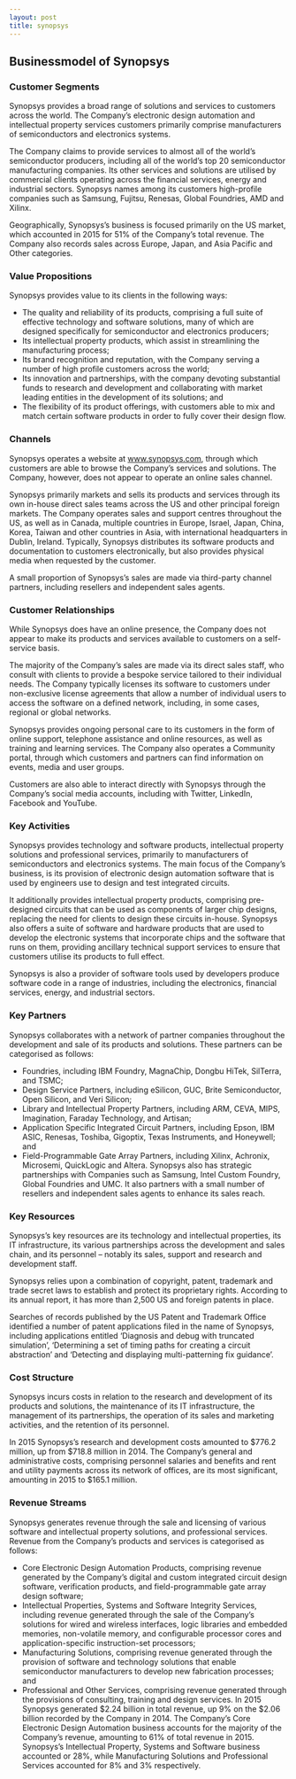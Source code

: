 ```yaml
---
layout: post
title: synopsys
---
```


Businessmodel of Synopsys
--------------------------

### Customer Segments

Synopsys provides a broad range of solutions and services to customers across the world. The Company’s electronic design automation and intellectual property services customers primarily comprise manufacturers of semiconductors and electronics systems.

The Company claims to provide services to almost all of the world’s semiconductor producers, including all of the world’s top 20 semiconductor manufacturing companies. Its other services and solutions are utilised by commercial clients operating across the financial services, energy and industrial sectors. Synopsys names among its customers high-profile companies such as Samsung, Fujitsu, Renesas, Global Foundries, AMD and Xilinx.

Geographically, Synopsys’s business is focused primarily on the US market, which accounted in 2015 for 51% of the Company’s total revenue. The Company also records sales across Europe, Japan, and Asia Pacific and Other categories.

### Value Propositions

Synopsys provides value to its clients in the following ways:

 * The quality and reliability of its products, comprising a full suite of effective technology and software solutions, many of which are designed specifically for semiconductor and electronics producers;
* Its intellectual property products, which assist in streamlining the manufacturing process;
* Its brand recognition and reputation, with the Company serving a number of high profile customers across the world;
* Its innovation and partnerships, with the company devoting substantial funds to research and development and collaborating with market leading entities in the development of its solutions; and
* The flexibility of its product offerings, with customers able to mix and match certain software products in order to fully cover their design flow.
 ### Channels

Synopsys operates a website at www.synopsys.com, through which customers are able to browse the Company’s services and solutions. The Company, however, does not appear to operate an online sales channel.

Synopsys primarily markets and sells its products and services through its own in-house direct sales teams across the US and other principal foreign markets. The Company operates sales and support centres throughout the US, as well as in Canada, multiple countries in Europe, Israel, Japan, China, Korea, Taiwan and other countries in Asia, with international headquarters in Dublin, Ireland. Typically, Synopsys distributes its software products and documentation to customers electronically, but also provides physical media when requested by the customer.

A small proportion of Synopsys’s sales are made via third-party channel partners, including resellers and independent sales agents.

### Customer Relationships

While Synopsys does have an online presence, the Company does not appear to make its products and services available to customers on a self-service basis.

The majority of the Company’s sales are made via its direct sales staff, who consult with clients to provide a bespoke service tailored to their individual needs. The Company typically licenses its software to customers under non-exclusive license agreements that allow a number of individual users to access the software on a defined network, including, in some cases, regional or global networks.

Synopsys provides ongoing personal care to its customers in the form of online support, telephone assistance and online resources, as well as training and learning services. The Company also operates a Community portal, through which customers and partners can find information on events, media and user groups.

Customers are also able to interact directly with Synopsys through the Company’s social media accounts, including with Twitter, LinkedIn, Facebook and YouTube.

### Key Activities

Synopsys provides technology and software products, intellectual property solutions and professional services, primarily to manufacturers of semiconductors and electronics systems. The main focus of the Company’s business, is its provision of electronic design automation software that is used by engineers use to design and test integrated circuits.

It additionally provides intellectual property products, comprising pre-designed circuits that can be used as components of larger chip designs, replacing the need for clients to design these circuits in-house. Synopsys also offers a suite of software and hardware products that are used to develop the electronic systems that incorporate chips and the software that runs on them, providing ancillary technical support services to ensure that customers utilise its products to full effect.

Synopsys is also a provider of software tools used by developers produce software code in a range of industries, including the electronics, financial services, energy, and industrial sectors.

### Key Partners

Synopsys collaborates with a network of partner companies throughout the development and sale of its products and solutions. These partners can be categorised as follows:

 * Foundries, including IBM Foundry, MagnaChip, Dongbu HiTek, SilTerra, and TSMC;
* Design Service Partners, including eSilicon, GUC, Brite Semiconductor, Open Silicon, and Veri Silicon;
* Library and Intellectual Property Partners, including ARM, CEVA, MIPS, Imagination, Faraday Technology, and Artisan;
* Application Specific Integrated Circuit Partners, including Epson, IBM ASIC, Renesas, Toshiba, Gigoptix, Texas Instruments, and Honeywell; and
* Field-Programmable Gate Array Partners, including Xilinx, Achronix, Microsemi, QuickLogic and Altera.
 Synopsys also has strategic partnerships with Companies such as Samsung, Intel Custom Foundry, Global Foundries and UMC. It also partners with a small number of resellers and independent sales agents to enhance its sales reach.

### Key Resources

Synopsys’s key resources are its technology and intellectual properties, its IT infrastructure, its various partnerships across the development and sales chain, and its personnel – notably its sales, support and research and development staff.

Synopsys relies upon a combination of copyright, patent, trademark and trade secret laws to establish and protect its proprietary rights. According to its annual report, it has more than 2,500 US and foreign patents in place.

Searches of records published by the US Patent and Trademark Office identified a number of patent applications filed in the name of Synopsys, including applications entitled ‘Diagnosis and debug with truncated simulation’, ‘Determining a set of timing paths for creating a circuit abstraction’ and ‘Detecting and displaying multi-patterning fix guidance’.

### Cost Structure

Synopsys incurs costs in relation to the research and development of its products and solutions, the maintenance of its IT infrastructure, the management of its partnerships, the operation of its sales and marketing activities, and the retention of its personnel.

In 2015 Synopsys’s research and development costs amounted to $776.2 million, up from $718.8 million in 2014. The Company’s general and administrative costs, comprising personnel salaries and benefits and rent and utility payments across its network of offices, are its most significant, amounting in 2015 to $165.1 million.

### Revenue Streams

Synopsys generates revenue through the sale and licensing of various software and intellectual property solutions, and professional services. Revenue from the Company’s products and services is categorised as follows:

 * Core Electronic Design Automation Products, comprising revenue generated by the Company’s digital and custom integrated circuit design software, verification products, and field-programmable gate array design software;
* Intellectual Properties, Systems and Software Integrity Services, including revenue generated through the sale of the Company’s solutions for wired and wireless interfaces, logic libraries and embedded memories, non-volatile memory, and configurable processor cores and application-specific instruction-set processors;
* Manufacturing Solutions, comprising revenue generated through the provision of software and technology solutions that enable semiconductor manufacturers to develop new fabrication processes; and
* Professional and Other Services, comprising revenue generated through the provisions of consulting, training and design services.
 In 2015 Synopsys generated $2.24 billion in total revenue, up 9% on the $2.06 billion recorded by the Company in 2014. The Company’s Core Electronic Design Automation business accounts for the majority of the Company’s revenue, amounting to 61% of total revenue in 2015. Synopsys’s Intellectual Property, Systems and Software business accounted or 28%, while Manufacturing Solutions and Professional Services accounted for 8% and 3% respectively.
